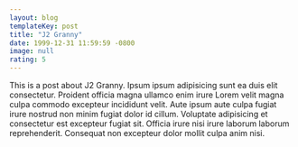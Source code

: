```yaml
---
layout: blog
templateKey: post
title: "J2 Granny"
date: 1999-12-31 11:59:59 -0800
image: null
rating: 5
---
```


This is a post about J2 Granny. Ipsum ipsum adipisicing sunt ea duis elit consectetur. Proident officia magna ullamco enim irure Lorem velit magna culpa commodo excepteur incididunt velit. Aute ipsum aute culpa fugiat irure nostrud non minim fugiat dolor id cillum. Voluptate adipisicing et consectetur est excepteur fugiat sit. Officia irure nisi irure laborum laborum reprehenderit. Consequat non excepteur dolor mollit culpa anim nisi.